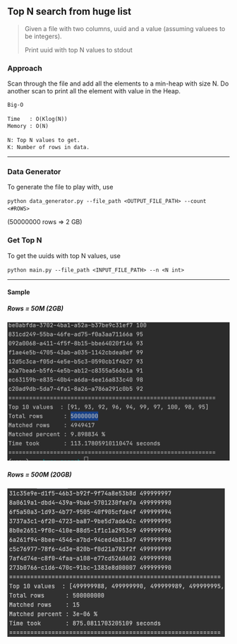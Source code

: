 ## Top N search from huge list


> Given a file with two columns, uuid and a value (assuming valuees to be integers).
> 
> Print uuid with top N values to stdout


### Approach

Scan through the file and add all the elements to a min-heap with size N.
Do another scan to print all the element with value in the Heap.

```
Big-O

Time   : O(Klog(N))
Memory : O(N)

N: Top N values to get. 
K: Number of rows in data.
```

---

### Data Generator
To generate the file to play with, use

`python data_generator.py --file_path <OUTPUT_FILE_PATH> --count <#ROWS>`

(50000000 rows => 2 GB)


### Get Top N 
To get the uuids with top N values, use

`python main.py --file_path <INPUT_FILE_PATH> --n <N int>`

---

#### Sample

##### Rows = 50M (2GB)

![img.png](img.png)


##### Rows = 500M (20GB)

![img_2.png](img_2.png)
